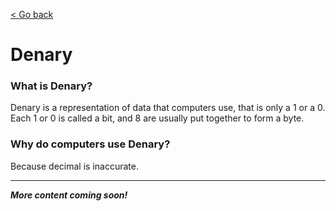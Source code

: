 [< Go back](/)

# Denary
### What is Denary?

Denary is a representation of data that computers use, that is only a 1 or a 0. Each 1 or 0 is called a bit, and 8 are usually put together to form a byte.

### Why do computers use Denary?

Because decimal is inaccurate.

-------

***More content coming soon!***
